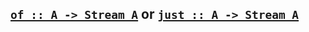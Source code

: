 ## [`of :: A -> Stream A`](https://github.com/cujojs/most/blob/master/lib/source/core.js#L19-L21) or [`just :: A -> Stream A`](https://github.com/cujojs/most/blob/master/lib/source/core.js#L19-L21)